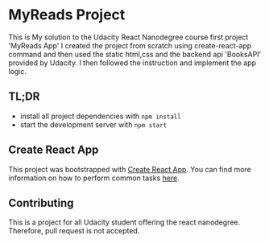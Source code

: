 # MyReads Project

This is My solution to the Udacity React Nanodegree course first project 'MyReads App'
I created the project from scratch using create-react-app command and then used the static html,css and the backend api 'BooksAPI' provided by Udacity. I then followed the instruction and implement the app logic.

## TL;DR
* install all project dependencies with `npm install`
* start the development server with `npm start`


## Create React App

This project was bootstrapped with [Create React App](https://github.com/facebookincubator/create-react-app). You can find more information on how to perform common tasks [here](https://github.com/facebookincubator/create-react-app/blob/master/packages/react-scripts/template/README.md).

## Contributing

This is a project for all Udacity student offering the react nanodegree. Therefore, pull request is not accepted.

